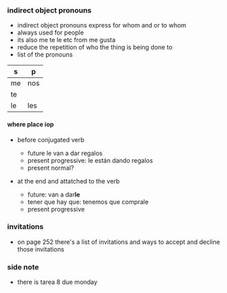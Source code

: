 
### indirect object pronouns
- indirect object pronouns express for whom and or to whom 
- always used for people
- its also me te le etc from me gusta
- reduce the repetition of who the thing is being done to 
- list of the pronouns

| s | p |
| --- | --- | 
| me | nos | 
| te |  |
| le | les |

#### where place iop
- before conjugated verb 
  - future le van a dar regalos 
  - present progressive: le están dando regalos 
  - present normal?

- at the end and attatched to the verb
  - future: van a dar**le**
  - tener que hay que: tenemos que comprale
  - present progressive

### invitations 
- on page 252 there's a list of invitations and ways to accept and decline those invitations

### side note 
- there is tarea 8 due monday
